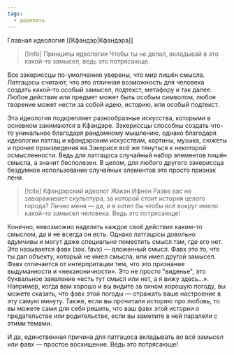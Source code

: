 ```yaml
---
tags:
  - доделать
---
```

Главная идеология [[Кфандэр|Кфандэра]]

>[!info] Принципы идеологии
>Чтобы ты не делал, вкладывай в это какой-то замысел, ведь это потрясающе.

Все зэкериссцы по-умолчанию уверены, что мир лишён смысла. Латгацосы считают, что это отличная возможность для человека создать какой-то особый замысел, подтекст, метафору и так далее. Любое действие или предмет может быть особым символом, любое творение может нести за собой идею, историю, или особый подтекст.

Эта идеология подкрепляет разнообразные искусства, которыми в основном занимаются в Кфандэре. Зэкериссцы способны создать что-то уникальное благодаря рандомному мышлению, однако благодаря идеологии латгац и кфандэрским искусствам, картины, музыка, сюжеты и прочие произведения на Зэкерисе всё же тянуться к некоторой осмысленности. Ведь для латгацоса случайный набор элементов лишён смысла, а значит бесполезен. В целом, для любого другого зэкериссца бездумное использование случайных элементов это просто признак лени. 

> [!cite] Кфандэрский идеолог Жакэн Ифнен 
> Разве вас не завораживает скульптура, за которой стоит история целого города? Лично меня — да, и я хотел бы чтобы всё вокруг имело какой-то замысел человека. Ведь это потрясающе!

Конечно, невозможно наделять каждое своё действие каким-то смыслом, да и не всегда он есть. Однако латгацосы довольно вдумчивы и могут даже специально поместить смысл там, где его нет. Это называется фавх (зэк. favx) — вложенный смысл. Фавх это то, что ты дал объекту, который не имел смысла, или имел другой замысел. Фавх отличается от интерпритации тем, что это признание выдуманности и «неканоничности». Это не просто "виденье", это буквальное заявление «есть тут смысл или нет, а я вижу здесь...». Например, когда вам хорошо и вы видите за окном хорошую погоду, вы можете сказать, что фавх этой погоды — отражать ваше настроение в эту самую минуту. Также, если вы прочитали историю про любовь, то вы можете сами для себя решить, что ваш фавх этой истории о предательстве или родительстве, если вы заметите в ней паралели с этими темами.

И да, единственная причина для латгацоса вкладывать во всё замысел или фавх — простое восхищение. Ведь это потрясающе!
